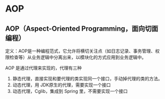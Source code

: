 # AOP

## AOP（Aspect-Oriented Programming，面向切面编程）

定义：AOP是一种编程范式，它允许将横切关注点（如日志记录、事务管理、权限检查等）从业务逻辑中分离出来，以模块化的方式应用到业务逻辑中。


AOP 是通过代理来实现的，代理有三种
1. 静态代理，直接实现和要代理的类实现同一个接口，手动掉代理的类的方法。
2. 动态代理，用 JDK原生的代理，需要实现一个接口
3. 动态代理，Cglib，集成到 Spring 里，不需要实现一个接口